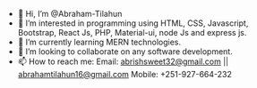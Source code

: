 - 👋 Hi, I’m @Abraham-Tilahun
- 👀 I’m interested in programming using HTML, CSS, Javascript, Bootstrap, React Js, PHP, Material-ui, node Js and express js.
- 🌱 I’m currently learning MERN technologies.
- 💞️ I’m looking to collaborate on any software development.
- 📫 How to reach me: Email: abrishsweet32@gmail.com || abrahamtilahun16@gmail.com
     Mobile: +251-927-664-232
<!---
Abraham-Tilahun/Abraham-Tilahun is a ✨ special ✨ repository because its `README.md` (this file) appears on your GitHub profile.
You can click the Preview link to take a look at your changes.
--->
